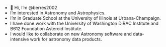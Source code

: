 - 👋 Hi, I’m @berres2002
- I’m interested in Astronomy and Astrophysics.
- I’m in Graduate School at the University of Illinois at Urbana-Champaign.
- I have done work with the University of Washington DiRAC Institute and B612 Foundation Asteroid Institute.
- I would like to collaborate on new Astronomy software and data-intensive work for astronomy data products.

<!---
berres2002/berres2002 is a ✨ special ✨ repository because its `README.md` (this file) appears on your GitHub profile.
You can click the Preview link to take a look at your changes.
--->
